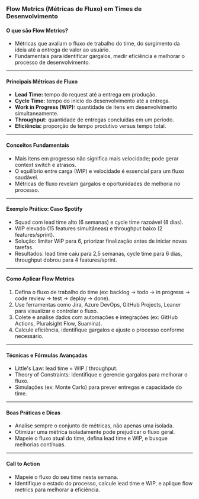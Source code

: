 ### Flow Metrics (Métricas de Fluxo) em Times de Desenvolvimento

#### O que são Flow Metrics?

- Métricas que avaliam o fluxo de trabalho do time, do surgimento da ideia até a entrega de valor ao usuário.
- Fundamentais para identificar gargalos, medir eficiência e melhorar o processo de desenvolvimento.

---

#### Principais Métricas de Fluxo

- **Lead Time:** tempo do request até a entrega em produção.
- **Cycle Time:** tempo do início do desenvolvimento até a entrega.
- **Work in Progress (WIP):** quantidade de itens em desenvolvimento simultaneamente.
- **Throughput:** quantidade de entregas concluídas em um período.
- **Eficiência:** proporção de tempo produtivo versus tempo total.

---

#### Conceitos Fundamentais

- Mais itens em progresso não significa mais velocidade; pode gerar context switch e atrasos.
- O equilíbrio entre carga (WIP) e velocidade é essencial para um fluxo saudável.
- Métricas de fluxo revelam gargalos e oportunidades de melhoria no processo.

---

#### Exemplo Prático: Caso Spotify

- Squad com lead time alto (6 semanas) e cycle time razoável (8 dias).
- WIP elevado (15 features simultâneas) e throughput baixo (2 features/sprint).
- Solução: limitar WIP para 6, priorizar finalização antes de iniciar novas tarefas.
- Resultados: lead time caiu para 2,5 semanas, cycle time para 6 dias, throughput dobrou para 4 features/sprint.

---

#### Como Aplicar Flow Metrics

1. Defina o fluxo de trabalho do time (ex: backlog → todo → in progress → code review → test → deploy → done).
2. Use ferramentas como Jira, Azure DevOps, GitHub Projects, Leaner para visualizar e controlar o fluxo.
3. Colete e analise dados com automações e integrações (ex: GitHub Actions, Pluralsight Flow, Suamina).
4. Calcule eficiência, identifique gargalos e ajuste o processo conforme necessário.

---

#### Técnicas e Fórmulas Avançadas

- Little's Law: lead time = WIP / throughput.
- Theory of Constraints: identifique e gerencie gargalos para melhorar o fluxo.
- Simulações (ex: Monte Carlo) para prever entregas e capacidade do time.

---

#### Boas Práticas e Dicas

- Analise sempre o conjunto de métricas, não apenas uma isolada.
- Otimizar uma métrica isoladamente pode prejudicar o fluxo geral.
- Mapeie o fluxo atual do time, defina lead time e WIP, e busque melhorias contínuas.

---

#### Call to Action

- Mapeie o fluxo do seu time nesta semana.
- Identifique o estado do processo, calcule lead time e WIP, e aplique flow metrics para melhorar a eficiência.
